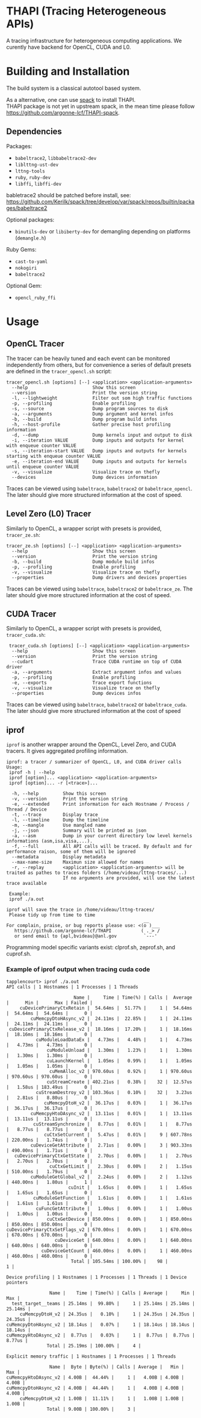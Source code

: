 # THAPI (Tracing Heterogeneous APIs)

A tracing infrastructure for heterogeneous computing applications. We curently have backend for OpenCL, CUDA and L0.

# Building and Installation

The build system is a classical autotool based system.

As a alternative, one can use [spack](https://github.com/spack/spack) to install THAPI.  
THAPI package is not yet in upstream spack, in the mean time please follow https://github.com/argonne-lcf/THAPI-spack.

## Dependencies

Packages:
 - `babeltrace2`, `libbabeltrace2-dev`
 - `liblttng-ust-dev`
 - `lttng-tools`
 - `ruby`, `ruby-dev`
 - `libffi`, `libffi-dev`

babletrace2 should be patched before install, see:
https://github.com/Kerilk/spack/tree/develop/var/spack/repos/builtin/packages/babeltrace2

Optional packages:
 - `binutils-dev` or `libiberty-dev` for demangling depending on platforms (`demangle.h`)

Ruby Gems:
 - `cast-to-yaml`
 - `nokogiri`
 - `babeltrace2`

Optional Gem:
 - `opencl_ruby_ffi`

# Usage

## OpenCL Tracer

The tracer can be heavily tuned and each event can be monitored independently from others, but for convenience a series of default presets are defined in the `tracer_opencl.sh` script:
```
tracer_opencl.sh [options] [--] <application> <application-arguments>
  --help                        Show this screen
  --version                     Print the version string
  -l, --lightweight             Filter out som high traffic functions
  -p, --profiling               Enable profiling
  -s, --source                  Dump program sources to disk
  -a, --arguments               Dump argument and kernel infos
  -b, --build                   Dump program build infos
  -h, --host-profile            Gather precise host profiling information
  -d, --dump                    Dump kernels input and output to disk
  -i, --iteration VALUE         Dump inputs and outputs for kernel with enqueue counter VALUE
  -s, --iteration-start VALUE   Dump inputs and outputs for kernels starting with enqueue counter VALUE
  -e, --iteration-end VALUE     Dump inputs and outputs for kernels until enqueue counter VALUE
  -v, --visualize               Visualize trace on thefly
  --devices                     Dump devices information
```

Traces can be viewed using `babeltrace`, `babeltrace2` or `babeltrace_opencl`. The later should give more structured information at the cost of speed.

## Level Zero (L0) Tracer

Similarly to OpenCL, a wrapper script with presets is provided, `tracer_ze.sh`:
```
tracer_ze.sh [options] [--] <application> <application-arguments>
  --help                        Show this screen
  --version                     Print the version string
  -b, --build                   Dump module build infos
  -p, --profiling               Enable profiling
  -v, --visualize               Visualize trace on thefly
  --properties                  Dump drivers and devices properties
```
Traces can be viewed using `babeltrace`, `babeltrace2` or `babeltrace_ze`. The later should give more structured information at the cost of speed.

## CUDA Tracer

Similarly to OpenCL, a wrapper script with presets is provided, `tracer_cuda.sh`:
```
 tracer_cuda.sh [options] [--] <application> <application-arguments>
  --help                        Show this screen
  --version                     Print the version string
  --cudart                      Trace CUDA runtime on top of CUDA driver
  -a, --arguments               Extract argument infos and values
  -p, --profiling               Enable profiling
  -e, --exports                 Trace export functions
  -v, --visualize               Visualize trace on thefly
  --properties                  Dump devices infos
```
 Traces can be viewed using `babeltrace`, `babeltrace2` or `babeltrace_cuda`. The later should give more structured information at the cost of speed

## iprof

`iprof` is another wrapper around the OpenCL, Level Zero, and CUDA tracers. It gives aggregated profiling information.

```
iprof: a tracer / summarizer of OpenCL, L0, and CUDA driver calls
Usage:
 iprof -h | --help 
 iprof [option]... <application> <application-arguments>
 iprof [option]... -r [<trace>]...

  -h, --help         Show this screen
  -v, --version      Print the version string
  -e, --extended     Print information for each Hostname / Process / Thread / Device
  -t, --trace        Display trace
  -l, --timeline     Dump the timeline
  -m, --mangle       Use mangled name
  -j, --json         Summary will be printed as json
  -a, --asm          Dump in your current directory low level kernels informations (asm,isa,visa,...).
  -f, --full         All API calls will be traced. By default and for performance raison, some of them will be ignored
  --metadata         Display metadata
  --max-name-size    Maximun size allowed for names
  -r, --replay       <application> <application-arguments> will be traited as pathes to traces folders (/home/videau/lttng-traces/...)
                     If no arguments are provided, will use the latest trace available

 Example:
 iprof ./a.out

iprof will save the trace in /home/videau/lttng-traces/
 Please tidy up from time to time
                                                   __
For complain, praise, or bug reports please use: <(o )___
   https://github.com/argonne-lcf/THAPI           ( ._> /
   or send email to {apl,bvideau}@anl.gov          `---'
```

Programming model specific variants exist: clprof.sh, zeprof.sh, and cuprof.sh.

### Example of iprof output when tracing cuda code

```
tapplencourt> iprof ./a.out
API calls | 1 Hostnames | 1 Processes | 1 Threads

                         Name |     Time | Time(%) | Calls |  Average |      Min |      Max | Failed |
     cuDevicePrimaryCtxRetain |  54.64ms |  51.77% |     1 |  54.64ms |  54.64ms |  54.64ms |      0 |
         cuMemcpyDtoHAsync_v2 |  24.11ms |  22.85% |     1 |  24.11ms |  24.11ms |  24.11ms |      0 |
 cuDevicePrimaryCtxRelease_v2 |  18.16ms |  17.20% |     1 |  18.16ms |  18.16ms |  18.16ms |      0 |
           cuModuleLoadDataEx |   4.73ms |   4.48% |     1 |   4.73ms |   4.73ms |   4.73ms |      0 |
               cuModuleUnload |   1.30ms |   1.23% |     1 |   1.30ms |   1.30ms |   1.30ms |      0 |
               cuLaunchKernel |   1.05ms |   0.99% |     1 |   1.05ms |   1.05ms |   1.05ms |      0 |
                cuMemAlloc_v2 | 970.60us |   0.92% |     1 | 970.60us | 970.60us | 970.60us |      0 |
               cuStreamCreate | 402.21us |   0.38% |    32 |  12.57us |   1.58us | 183.49us |      0 |
           cuStreamDestroy_v2 | 103.36us |   0.10% |    32 |   3.23us |   2.81us |   8.80us |      0 |
              cuMemcpyDtoH_v2 |  36.17us |   0.03% |     1 |  36.17us |  36.17us |  36.17us |      0 |
         cuMemcpyHtoDAsync_v2 |  13.11us |   0.01% |     1 |  13.11us |  13.11us |  13.11us |      0 |
          cuStreamSynchronize |   8.77us |   0.01% |     1 |   8.77us |   8.77us |   8.77us |      0 |
              cuCtxSetCurrent |   5.47us |   0.01% |     9 | 607.78ns | 220.00ns |   1.74us |      0 |
         cuDeviceGetAttribute |   2.71us |   0.00% |     3 | 903.33ns | 490.00ns |   1.71us |      0 |
   cuDevicePrimaryCtxGetState |   2.70us |   0.00% |     1 |   2.70us |   2.70us |   2.70us |      0 |
                cuCtxGetLimit |   2.30us |   0.00% |     2 |   1.15us | 510.00ns |   1.79us |      0 |
         cuModuleGetGlobal_v2 |   2.24us |   0.00% |     2 |   1.12us | 440.00ns |   1.80us |      1 |
                       cuInit |   1.65us |   0.00% |     1 |   1.65us |   1.65us |   1.65us |      0 |
          cuModuleGetFunction |   1.61us |   0.00% |     1 |   1.61us |   1.61us |   1.61us |      0 |
           cuFuncGetAttribute |   1.00us |   0.00% |     1 |   1.00us |   1.00us |   1.00us |      0 |
               cuCtxGetDevice | 850.00ns |   0.00% |     1 | 850.00ns | 850.00ns | 850.00ns |      0 |
cuDevicePrimaryCtxSetFlags_v2 | 670.00ns |   0.00% |     1 | 670.00ns | 670.00ns | 670.00ns |      0 |
                  cuDeviceGet | 640.00ns |   0.00% |     1 | 640.00ns | 640.00ns | 640.00ns |      0 |
             cuDeviceGetCount | 460.00ns |   0.00% |     1 | 460.00ns | 460.00ns | 460.00ns |      0 |
                        Total | 105.54ms | 100.00% |    98 |                                       1 |

Device profiling | 1 Hostnames | 1 Processes | 1 Threads | 1 Device pointers

                Name |    Time | Time(%) | Calls | Average |     Min |     Max |
  test_target__teams | 25.14ms |  99.80% |     1 | 25.14ms | 25.14ms | 25.14ms |
     cuMemcpyDtoH_v2 | 24.35us |   0.10% |     1 | 24.35us | 24.35us | 24.35us |
cuMemcpyDtoHAsync_v2 | 18.14us |   0.07% |     1 | 18.14us | 18.14us | 18.14us |
cuMemcpyHtoDAsync_v2 |  8.77us |   0.03% |     1 |  8.77us |  8.77us |  8.77us |
               Total | 25.19ms | 100.00% |     4 |

Explicit memory traffic | 1 Hostnames | 1 Processes | 1 Threads

                Name |  Byte | Byte(%) | Calls | Average |   Min |   Max |
cuMemcpyHtoDAsync_v2 | 4.00B |  44.44% |     1 |   4.00B | 4.00B | 4.00B |
cuMemcpyDtoHAsync_v2 | 4.00B |  44.44% |     1 |   4.00B | 4.00B | 4.00B |
     cuMemcpyDtoH_v2 | 1.00B |  11.11% |     1 |   1.00B | 1.00B | 1.00B |
               Total | 9.00B | 100.00% |     3 |
```
